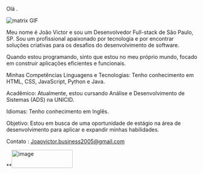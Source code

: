 Olá .




![matrix GIF](https://github.com/user-attachments/assets/1e4a4457-a18e-424d-a404-d81fe01c1192)

                                                                          



                                                              





Meu nome é João Victor e sou um Desenvolvedor Full-stack de São Paulo, SP. Sou um profissional apaixonado por tecnologia e por encontrar soluções criativas para os desafios do desenvolvimento de software.


Quando estou programando, sinto que estou no meu próprio mundo, focado em construir aplicações eficientes e funcionais.


Minhas Competências
Linguagens e Tecnologias: Tenho conhecimento em HTML, CSS, JavaScript, Python e Java.


Acadêmico: Atualmente, estou cursando Análise e Desenvolvimento de Sistemas (ADS) na UNICID.


Idiomas: Tenho conhecimento em Inglês.


Objetivo: Estou em busca de uma oportunidade de estágio na área de desenvolvimento para aplicar e expandir minhas habilidades.



Contato : Joaovictor.business2005@gmail.com


**<img width="161" height="48" alt="image" src="https://github.com/user-attachments/assets/5f60c469-a6bf-453e-8ea5-69f4ad9b83ce" />
